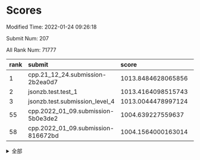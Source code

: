 # Scores

Modified Time: 2022-01-24 09:26:18

Submit Num: 207

All Rank Num: 71777

| rank |               submit               |       score        |       sigma        | pk_num |
| :--- | :--------------------------------- | :----------------- | :----------------- | :----- |
| 1    | cpp.21_12_24.submission-2b2ea0d7   | 1013.8484628065856 | 0.8139306690879362 | 1381   |
| 2    | jsonzb.test.test_1                 | 1013.4164098515743 | 0.8268531449419181 | 1386   |
| 3    | jsonzb.test.submission_level_4     | 1013.0044478997124 | 0.8258480314937285 | 1388   |
| 55   | cpp.2022_01_09.submission-5b0e3de2 | 1004.639227559637  | 0.7270331207944546 | 1391   |
| 58   | cpp.2022_01_09.submission-816672bd | 1004.1564000163014 | 0.7045760674538432 | 1388   |


<details>
<summary>全部</summary>

| rank |                 submit                 |       score        |       sigma        | pk_num |
| :--- | :------------------------------------- | :----------------- | :----------------- | :----- |
| 1    | cpp.21_12_24.submission-2b2ea0d7       | 1013.8484628065856 | 0.8139306690879362 | 1381   |
| 2    | jsonzb.test.test_1                     | 1013.4164098515743 | 0.8268531449419181 | 1386   |
| 3    | jsonzb.test.submission_level_4         | 1013.0044478997124 | 0.8258480314937285 | 1388   |
| 4    | gobigger.level_3.submission_level_3_26 | 1012.236138833658  | 0.7862405591650197 | 1387   |
| 5    | gobigger.level_3.submission_level_3_31 | 1011.4019545377046 | 0.7684301437556448 | 1388   |
| 6    | gobigger.level_3.submission_level_3_38 | 1011.3080557904758 | 0.7986853787016921 | 1388   |
| 7    | gobigger.level_3.submission_level_3_27 | 1011.1753189874754 | 0.7816062874914214 | 1389   |
| 8    | gobigger.level_3.submission_level_3_13 | 1011.0109902719934 | 0.7578293144039062 | 1392   |
| 9    | gobigger.level_3.submission_level_3_41 | 1010.9703838702504 | 0.776034218909661  | 1386   |
| 10   | gobigger.level_3.submission_level_3_6  | 1010.959425072393  | 0.7665129972804088 | 1389   |
| 11   | gobigger.level_3.submission_level_3_0  | 1010.6790006203671 | 0.7512437306570745 | 1388   |
| 12   | gobigger.level_3.submission_level_3_45 | 1010.6558669859368 | 0.7776059021185215 | 1387   |
| 13   | gobigger.level_3.submission_level_3_40 | 1010.5464187990428 | 0.7819222313631835 | 1395   |
| 14   | gobigger.level_3.submission_level_3_21 | 1010.5172145775199 | 0.7612249675062505 | 1387   |
| 15   | gobigger.level_3.submission_level_3_30 | 1010.4980175599202 | 0.7758509341546718 | 1388   |
| 16   | gobigger.level_3.submission_level_3_49 | 1010.4382130597509 | 0.7743946392081026 | 1382   |
| 17   | gobigger.level_3.submission_level_3_17 | 1010.4343775149597 | 0.7670930887622004 | 1390   |
| 18   | gobigger.level_3.submission_level_3_16 | 1010.3049811365837 | 0.7737754090772856 | 1384   |
| 19   | gobigger.level_3.submission_level_3_1  | 1010.2997639718885 | 0.7530163452298686 | 1382   |
| 20   | gobigger.level_3.submission_level_3_7  | 1010.2695682728136 | 0.7612127186334715 | 1385   |
| 21   | gobigger.level_3.submission_level_3_5  | 1010.1709236415368 | 0.7629553497510332 | 1385   |
| 22   | gobigger.level_3.submission_level_3_42 | 1010.1240181567275 | 0.7680974519071199 | 1395   |
| 23   | gobigger.level_3.submission_level_3_8  | 1010.097327459423  | 0.76480704502885   | 1385   |
| 24   | gobigger.level_3.submission_level_3_23 | 1010.0832104325787 | 0.7525051780960975 | 1388   |
| 25   | gobigger.level_3.submission_level_3_15 | 1010.0180816324261 | 0.7655413165897373 | 1385   |
| 26   | gobigger.level_3.submission_level_3_39 | 1010.0006149331717 | 0.7631407254912628 | 1386   |
| 27   | gobigger.level_3.submission_level_3_28 | 1009.9979113313666 | 0.7519665478360134 | 1389   |
| 28   | gobigger.level_3.submission_level_3_10 | 1009.9647824797552 | 0.7672303639773229 | 1385   |
| 29   | gobigger.level_3.submission_level_3_37 | 1009.9026082151204 | 0.7708096387150021 | 1387   |
| 30   | gobigger.level_3.submission_level_3_3  | 1009.8075012346043 | 0.7562516027336726 | 1389   |
| 31   | gobigger.level_3.submission_level_3_36 | 1009.7410530259272 | 0.7506953792016298 | 1388   |
| 32   | gobigger.level_3.submission_level_3_14 | 1009.7384024669462 | 0.7458720863059797 | 1385   |
| 33   | gobigger.level_3.submission_level_3_12 | 1009.731076038944  | 0.761462041618189  | 1386   |
| 34   | gobigger.level_3.submission_level_3_46 | 1009.7065296972886 | 0.7437173472866081 | 1385   |
| 35   | gobigger.level_3.submission_level_3_20 | 1009.6683460798307 | 0.7603644376968131 | 1385   |
| 36   | gobigger.level_3.submission_level_3_25 | 1009.6668128783306 | 0.73821328063959   | 1384   |
| 37   | gobigger.level_3.submission_level_3_33 | 1009.5627307036762 | 0.7529073852450359 | 1386   |
| 38   | gobigger.level_3.submission_level_3_32 | 1009.554367073556  | 0.7722550403319427 | 1388   |
| 39   | gobigger.level_3.submission_level_3_11 | 1009.5265742064015 | 0.7532310557817045 | 1384   |
| 40   | gobigger.level_3.submission_level_3_2  | 1009.3914873234856 | 0.7552391919808331 | 1388   |
| 41   | gobigger.level_3.submission_level_3_48 | 1009.336590770586  | 0.7604069856588993 | 1388   |
| 42   | gobigger.level_3.submission_level_3_47 | 1009.1935887186731 | 0.7501955276040423 | 1389   |
| 43   | gobigger.level_3.submission_level_3_29 | 1009.0682593717254 | 0.73570683404306   | 1387   |
| 44   | gobigger.level_3.submission_level_3_44 | 1009.0617926120109 | 0.7370394578852236 | 1386   |
| 45   | gobigger.level_3.submission_level_3_34 | 1009.0427860919493 | 0.7557565532955235 | 1387   |
| 46   | gobigger.level_3.submission_level_3_9  | 1009.0022332981505 | 0.7344158873618027 | 1385   |
| 47   | gobigger.level_3.submission_level_3_24 | 1008.8368756057565 | 0.7386019656196671 | 1390   |
| 48   | gobigger.level_3.submission_level_3_4  | 1008.7148294711967 | 0.7655078970341483 | 1386   |
| 49   | gobigger.level_3.submission_level_3_18 | 1008.6491602558057 | 0.7380423514698726 | 1389   |
| 50   | gobigger.level_3.submission_level_3_35 | 1008.6199138198732 | 0.7674716900665876 | 1382   |
| 51   | gobigger.level_3.submission_level_3_22 | 1008.5792702475426 | 0.7561272357197516 | 1387   |
| 52   | gobigger.level_3.submission_level_3_19 | 1008.5750395491248 | 0.726042016416905  | 1389   |
| 53   | gobigger.level_3.submission_level_3_43 | 1008.4995831820986 | 0.7269029621019215 | 1388   |
| 54   | gobigger.level_1.submission_level_1_1  | 1005.0270987480466 | 0.7382521420965344 | 1390   |
| 55   | cpp.2022_01_09.submission-5b0e3de2     | 1004.639227559637  | 0.7270331207944546 | 1391   |
| 56   | gobigger.level_1.submission_level_1_35 | 1004.5994751377849 | 0.7195084393141997 | 1388   |
| 57   | gobigger.level_1.submission_level_1_34 | 1004.506073171616  | 0.7228189080620343 | 1385   |
| 58   | cpp.2022_01_09.submission-816672bd     | 1004.1564000163014 | 0.7045760674538432 | 1388   |
| 59   | gobigger.level_1.submission_level_1_7  | 1004.1170019875451 | 0.7270594809102298 | 1384   |
| 60   | gobigger.level_1.submission_level_1_41 | 1004.0407603339493 | 0.7236903027824254 | 1387   |
| 61   | gobigger.level_1.submission_level_1_16 | 1004.0084241547053 | 0.7257621115366306 | 1386   |
| 62   | gobigger.level_1.submission_level_1_21 | 1003.8760618314396 | 0.7204496050343353 | 1387   |
| 63   | gobigger.level_1.submission_level_1_32 | 1003.8680197567213 | 0.7209722217723025 | 1385   |
| 64   | gobigger.level_1.submission_level_1_27 | 1003.8286637939864 | 0.726891370359568  | 1385   |
| 65   | gobigger.level_1.submission_level_1_11 | 1003.7887185739679 | 0.7202081356891982 | 1387   |
| 66   | gobigger.level_1.submission_level_1_6  | 1003.7756130661195 | 0.7198547513853392 | 1382   |
| 67   | gobigger.level_1.submission_level_1_5  | 1003.7566339230792 | 0.7164900807495886 | 1388   |
| 68   | gobigger.level_1.submission_level_1_0  | 1003.7430577844541 | 0.7097494751053871 | 1391   |
| 69   | gobigger.level_1.submission_level_1_15 | 1003.7320943700197 | 0.7176156054044306 | 1389   |
| 70   | gobigger.level_1.submission_level_1_28 | 1003.7056686620206 | 0.7092468939185493 | 1394   |
| 71   | gobigger.level_1.submission_level_1_2  | 1003.651442945117  | 0.710300824626027  | 1393   |
| 72   | gobigger.level_1.submission_level_1_38 | 1003.5711032486163 | 0.7093057389720984 | 1391   |
| 73   | gobigger.level_1.submission_level_1_40 | 1003.5025194983359 | 0.7268066502348979 | 1379   |
| 74   | gobigger.level_1.submission_level_1_49 | 1003.4063676766045 | 0.7275976292556852 | 1387   |
| 75   | gobigger.level_1.submission_level_1_39 | 1003.4049960539029 | 0.7188641627773856 | 1388   |
| 76   | gobigger.level_1.submission_level_1_42 | 1003.3970886542843 | 0.7175555622412482 | 1386   |
| 77   | gobigger.level_1.submission_level_1_45 | 1003.3950636664335 | 0.7122496473118116 | 1388   |
| 78   | gobigger.level_1.submission_level_1_8  | 1003.2238736750686 | 0.7109632009111809 | 1385   |
| 79   | gobigger.level_1.submission_level_1_26 | 1003.2148640035757 | 0.7238450669006459 | 1386   |
| 80   | gobigger.level_1.submission_level_1_4  | 1003.1923363652397 | 0.7040437730967187 | 1395   |
| 81   | gobigger.level_1.submission_level_1_37 | 1003.127061675198  | 0.7227761757226088 | 1389   |
| 82   | gobigger.level_1.submission_level_1_22 | 1003.1064354503671 | 0.7125939655581893 | 1393   |
| 83   | gobigger.level_1.submission_level_1_17 | 1003.1064012429276 | 0.7104698931654031 | 1380   |
| 84   | gobigger.level_1.submission_level_1_10 | 1003.030450470147  | 0.7208344012694834 | 1389   |
| 85   | gobigger.level_1.submission_level_1_18 | 1003.0037197656599 | 0.7149796444082509 | 1387   |
| 86   | gobigger.level_1.submission_level_1_20 | 1002.9976043772671 | 0.7087202492356526 | 1385   |
| 87   | gobigger.level_1.submission_level_1_24 | 1002.9891800458936 | 0.7121568416290031 | 1388   |
| 88   | gobigger.level_1.submission_level_1_25 | 1002.9671008382093 | 0.712570021162302  | 1389   |
| 89   | gobigger.level_1.submission_level_1_48 | 1002.9545276714548 | 0.7130343019061798 | 1383   |
| 90   | gobigger.level_1.submission_level_1_23 | 1002.9521745314318 | 0.7066207480097405 | 1388   |
| 91   | gobigger.level_1.submission_level_1_30 | 1002.933278267529  | 0.7125826527373347 | 1388   |
| 92   | gobigger.level_1.submission_level_1_3  | 1002.9135573247836 | 0.722417721690288  | 1387   |
| 93   | gobigger.level_1.submission_level_1_33 | 1002.895012296482  | 0.7094131928975475 | 1390   |
| 94   | gobigger.level_1.submission_level_1_31 | 1002.8289083528431 | 0.7198104868170029 | 1387   |
| 95   | gobigger.level_1.submission_level_1_9  | 1002.8056379756446 | 0.7091268554790096 | 1386   |
| 96   | gobigger.level_1.submission_level_1_46 | 1002.7543098443881 | 0.7144052649041747 | 1382   |
| 97   | gobigger.level_1.submission_level_1_44 | 1002.7332556235529 | 0.7119103297841691 | 1393   |
| 98   | gobigger.level_1.submission_level_1_36 | 1002.6673255333761 | 0.7148415767066043 | 1389   |
| 99   | gobigger.level_1.submission_level_1_19 | 1002.5079306323867 | 0.7120835868922513 | 1383   |
| 100  | gobigger.level_1.submission_level_1_29 | 1002.3269689721837 | 0.7142290919720377 | 1384   |
| 101  | gobigger.level_1.submission_level_1_13 | 1002.0685725168624 | 0.7145586871067938 | 1387   |
| 102  | gobigger.level_1.submission_level_1_43 | 1001.8858303327739 | 0.7170368552627058 | 1391   |
| 103  | gobigger.level_1.submission_level_1_14 | 1001.8687060078674 | 0.7213721584736102 | 1388   |
| 104  | gobigger.level_1.submission_level_1_12 | 1001.8415431762462 | 0.7091489375957339 | 1386   |
| 105  | gobigger.level_1.submission_level_1_47 | 1001.5888078300795 | 0.715159504820087  | 1394   |
| 106  | gobigger.random.submission_random_41   | 997.6270003638888  | 0.7017100836982092 | 1385   |
| 107  | gobigger.random.submission_random_18   | 997.5759169257146  | 0.7201009557203908 | 1385   |
| 108  | gobigger.random.submission_random_16   | 996.9868772473612  | 0.7044673965226678 | 1387   |
| 109  | gobigger.random.submission_random_28   | 996.9389834947925  | 0.7148991392979924 | 1386   |
| 110  | gobigger.random.submission_random_13   | 996.5187363315912  | 0.7148527306150421 | 1387   |
| 111  | gobigger.random.submission_random_25   | 996.5146525063475  | 0.7238166402055123 | 1384   |
| 112  | gobigger.random.submission_random_20   | 996.3905512632872  | 0.7168458147189968 | 1386   |
| 113  | gobigger.random.submission_random_26   | 996.3512054337727  | 0.704843039670349  | 1386   |
| 114  | gobigger.random.submission_random_24   | 996.3222914395278  | 0.7062237291976299 | 1387   |
| 115  | gobigger.random.submission_random_44   | 996.3091280096576  | 0.7092119355351214 | 1390   |
| 116  | gobigger.random.submission_random_45   | 996.2854643144793  | 0.7227291663486776 | 1389   |
| 117  | gobigger.random.submission_random_17   | 996.2684510688171  | 0.7121099531354985 | 1383   |
| 118  | gobigger.random.submission_random_8    | 996.1321170403176  | 0.705660161769039  | 1381   |
| 119  | gobigger.random.submission_random_14   | 996.1143092767255  | 0.719598541443598  | 1388   |
| 120  | gobigger.random.submission_random_9    | 996.1138120594559  | 0.7225034607947398 | 1388   |
| 121  | gobigger.random.submission_random_48   | 995.9974290522317  | 0.7261218862102332 | 1385   |
| 122  | gobigger.random.submission_random_23   | 995.9947487368725  | 0.716792411297348  | 1384   |
| 123  | gobigger.random.submission_random_4    | 995.9473445542833  | 0.7054943405934028 | 1382   |
| 124  | gobigger.random.submission_random_32   | 995.9062597922576  | 0.7204005809199906 | 1388   |
| 125  | gobigger.random.submission_random_22   | 995.8731351024602  | 0.7185632270548507 | 1385   |
| 126  | gobigger.random.submission_random_33   | 995.8711304447236  | 0.7221768902803765 | 1387   |
| 127  | gobigger.random.submission_random_1    | 995.8562521994031  | 0.7142168710819206 | 1391   |
| 128  | gobigger.random.submission_random_10   | 995.8363245925809  | 0.707128922389485  | 1389   |
| 129  | gobigger.random.submission_random_27   | 995.7794606262244  | 0.7148756164485847 | 1388   |
| 130  | gobigger.random.submission_random_29   | 995.758589523336   | 0.7031502828822254 | 1388   |
| 131  | gobigger.random.submission_random_31   | 995.736629915051   | 0.7076466640335421 | 1380   |
| 132  | gobigger.random.submission_random_5    | 995.7232741376507  | 0.7043091874177718 | 1389   |
| 133  | gobigger.random.submission_random_47   | 995.6945372297005  | 0.6996396106424945 | 1387   |
| 134  | gobigger.random.submission_random_42   | 995.6938359781574  | 0.7095527039309067 | 1382   |
| 135  | gobigger.random.submission_random_21   | 995.6665095841945  | 0.7032065751730389 | 1391   |
| 136  | gobigger.random.submission_random_36   | 995.4867971607205  | 0.7246303843778884 | 1388   |
| 137  | gobigger.random.submission_random_15   | 995.4657374794011  | 0.7056637577066165 | 1390   |
| 138  | gobigger.random.submission_random_39   | 995.4275993976528  | 0.7066537904844576 | 1388   |
| 139  | gobigger.random.submission_random_43   | 995.3798502228892  | 0.7095786943086376 | 1385   |
| 140  | gobigger.random.submission_random_0    | 995.2650443514435  | 0.7118788063733689 | 1380   |
| 141  | gobigger.random.submission_random_7    | 995.2157788627045  | 0.7149245934635338 | 1392   |
| 142  | gobigger.random.submission_random_37   | 995.1829114608839  | 0.7074099596363149 | 1388   |
| 143  | gobigger.random.submission_random_49   | 995.1652244491299  | 0.7183514410584726 | 1388   |
| 144  | gobigger.random.submission_random_2    | 995.1375065815942  | 0.7186986722898433 | 1387   |
| 145  | gobigger.random.submission_random_30   | 995.1260224020645  | 0.7136134182237077 | 1381   |
| 146  | gobigger.random.submission_random_11   | 995.0979268702149  | 0.7129770884679789 | 1384   |
| 147  | gobigger.random.submission_random_34   | 995.0144442834413  | 0.6990826159221376 | 1387   |
| 148  | gobigger.random.submission_random_3    | 994.9906333876736  | 0.7108460631201817 | 1388   |
| 149  | gobigger.random.submission_random_38   | 994.9106756685453  | 0.7195554794450223 | 1381   |
| 150  | gobigger.random.submission_random_40   | 994.7424897202899  | 0.7270271829778566 | 1388   |
| 151  | gobigger.level_2.submission_level_2_48 | 994.6850429523391  | 0.7136267225111959 | 1390   |
| 152  | gobigger.random.submission_random_46   | 994.6255665213706  | 0.732377645110742  | 1389   |
| 153  | gobigger.random.submission_random_6    | 994.5168668780499  | 0.7167411896761746 | 1381   |
| 154  | gobigger.random.submission_random_12   | 994.2996743906068  | 0.7026151178505051 | 1384   |
| 155  | gobigger.random.submission_random_19   | 994.1754483721285  | 0.7212326131150685 | 1383   |
| 156  | gobigger.level_2.submission_level_2_45 | 993.7360264273547  | 0.7474025950916597 | 1383   |
| 157  | gobigger.level_2.submission_level_2_13 | 993.6805842039556  | 0.714279922383868  | 1389   |
| 158  | gobigger.level_2.submission_level_2_25 | 993.6527116611942  | 0.733005907658417  | 1388   |
| 159  | gobigger.level_2.submission_level_2_4  | 993.632183709438   | 0.7254634406124986 | 1391   |
| 160  | gobigger.level_2.submission_level_2_9  | 993.6078411201645  | 0.7399844293800925 | 1381   |
| 161  | gobigger.random.submission_random_35   | 993.566044368975   | 0.7170380330144033 | 1389   |
| 162  | gobigger.level_2.submission_level_2_7  | 993.3914131802408  | 0.7365927796041978 | 1388   |
| 163  | gobigger.level_2.submission_level_2_23 | 993.3003982515997  | 0.7343535601590283 | 1382   |
| 164  | gobigger.level_2.submission_level_2_19 | 993.2476734534347  | 0.7558170487723604 | 1389   |
| 165  | gobigger.level_2.submission_level_2_1  | 993.1591458679974  | 0.7484869014259309 | 1388   |
| 166  | gobigger.level_2.submission_level_2_49 | 993.0039743946759  | 0.7433959005065403 | 1387   |
| 167  | gobigger.level_2.submission_level_2_36 | 992.9341537080455  | 0.7372863700480711 | 1389   |
| 168  | gobigger.level_2.submission_level_2_12 | 992.9069158509459  | 0.732365863132369  | 1388   |
| 169  | gobigger.level_2.submission_level_2_17 | 992.7786803907294  | 0.7500909782148012 | 1386   |
| 170  | gobigger.level_2.submission_level_2_38 | 992.714724101635   | 0.7403029708594183 | 1389   |
| 171  | gobigger.level_2.submission_level_2_14 | 992.6443238512337  | 0.7325052198718232 | 1387   |
| 172  | gobigger.level_2.submission_level_2_28 | 992.6168340131541  | 0.7504964823417001 | 1381   |
| 173  | gobigger.level_2.submission_level_2_44 | 992.3780988563864  | 0.7327516561246222 | 1385   |
| 174  | gobigger.level_2.submission_level_2_24 | 992.3463359512473  | 0.7585097233593078 | 1389   |
| 175  | gobigger.level_2.submission_level_2_10 | 992.2550454587392  | 0.7337390192734042 | 1391   |
| 176  | gobigger.level_2.submission_level_2_0  | 992.2239757859447  | 0.7527252873344469 | 1384   |
| 177  | gobigger.level_2.submission_level_2_42 | 992.1903338927805  | 0.7474497577252102 | 1393   |
| 178  | gobigger.level_2.submission_level_2_3  | 992.1865268832834  | 0.752287223718269  | 1384   |
| 179  | gobigger.level_2.submission_level_2_18 | 992.1666694813637  | 0.738418023196956  | 1385   |
| 180  | gobigger.level_2.submission_level_2_5  | 992.1278998219059  | 0.7491355594123907 | 1386   |
| 181  | gobigger.level_2.submission_level_2_40 | 992.1253157228     | 0.7366861244261823 | 1390   |
| 182  | gobigger.level_2.submission_level_2_15 | 992.0639004229324  | 0.7666623248290231 | 1386   |
| 183  | gobigger.level_2.submission_level_2_8  | 992.0032591058502  | 0.7566161338209806 | 1385   |
| 184  | gobigger.level_2.submission_level_2_21 | 991.9882659096395  | 0.7556714103047196 | 1390   |
| 185  | gobigger.level_2.submission_level_2_6  | 991.954355118158   | 0.7582837087358758 | 1391   |
| 186  | gobigger.level_2.submission_level_2_47 | 991.9250859858502  | 0.7438983930955789 | 1386   |
| 187  | gobigger.level_2.submission_level_2_29 | 991.923265773437   | 0.7544155003988168 | 1392   |
| 188  | gobigger.level_2.submission_level_2_20 | 991.8905305549137  | 0.7390141972341095 | 1392   |
| 189  | gobigger.level_2.submission_level_2_30 | 991.8495229712123  | 0.7359476361415316 | 1384   |
| 190  | gobigger.level_2.submission_level_2_31 | 991.7879783970876  | 0.7405657601994423 | 1389   |
| 191  | gobigger.level_2.submission_level_2_22 | 991.7079702151118  | 0.7370235899777038 | 1387   |
| 192  | gobigger.level_2.submission_level_2_16 | 991.5783790637187  | 0.7456073499386263 | 1390   |
| 193  | gobigger.level_2.submission_level_2_46 | 991.5266546427858  | 0.7468275122122217 | 1386   |
| 194  | gobigger.level_2.submission_level_2_2  | 991.4030634306218  | 0.74671354607936   | 1389   |
| 195  | gobigger.level_2.submission_level_2_35 | 991.3985302045361  | 0.7560594446207055 | 1385   |
| 196  | gobigger.level_2.submission_level_2_27 | 991.3577545027223  | 0.7373780658880801 | 1385   |
| 197  | gobigger.level_2.submission_level_2_32 | 991.2562324917022  | 0.7464056488743908 | 1392   |
| 198  | gobigger.level_2.submission_level_2_41 | 991.2512000337872  | 0.7323844734885022 | 1384   |
| 199  | gobigger.level_2.submission_level_2_33 | 991.2390641255075  | 0.7455498941036536 | 1390   |
| 200  | gobigger.level_2.submission_level_2_39 | 991.1219464910954  | 0.76274597024537   | 1386   |
| 201  | gobigger.level_2.submission_level_2_43 | 991.0433826493895  | 0.758793423604378  | 1390   |
| 202  | gobigger.level_2.submission_level_2_34 | 991.0278947265768  | 0.7548577354775518 | 1383   |
| 203  | gobigger.level_2.submission_level_2_26 | 990.8279319923171  | 0.7763901258219077 | 1388   |
| 204  | gobigger.level_2.submission_level_2_11 | 990.6422699837952  | 0.7689908230818213 | 1391   |
| 205  | gobigger.level_2.submission_level_2_37 | 990.5111087628209  | 0.7592429981559808 | 1387   |
| 206  | gobigger.none.submission_none_1        | 977.3320146145412  | 1.2957166020205497 | 1388   |
| 207  | gobigger.none.submission_none_0        | 974.6467324281026  | 1.5947990869731437 | 1384   |

</details>